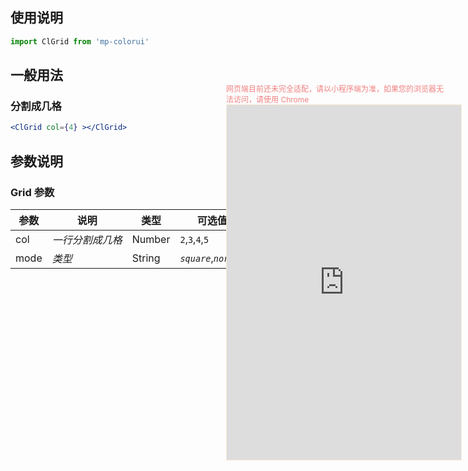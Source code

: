 ## 使用说明

```jsx
import ClGrid from 'mp-colorui'
```



## 一般用法

### 分割成几格

```jsx
<ClGrid col={4} ></ClGrid>
```



## 参数说明

### Grid 参数

| 参数 | 说明             | 类型   | 可选值                | 默认值     |
| ---- | ---------------- | ------ | --------------------- | ---------- |
| col  | *一行分割成几格* | Number | `2`,`3`,`4`,`5`       | 3          |
| mode | *类型*           | String | *`square`*,*`normal`* | *`normal`* |


<div style="position: fixed; right:10px; top: 5%">
<div style="width: 355px; display: flex; flex-wrap: wrap; justify-content: center; align-items: center; font-size: 12px; color: lightcoral">网页端目前还未完全适配，请以小程序端为准，如果您的浏览器无法访问，请使用 Chrome</div>
<iframe style="border: 1px solid antiquewhite" src="https://118.25.36.24/#/pages/components/grid/index" height="568" width="375"></iframe>
</div>
